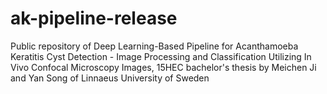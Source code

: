# ak-pipeline-release
Public repository of Deep Learning-Based Pipeline for Acanthamoeba Keratitis Cyst Detection - Image Processing and Classification Utilizing In Vivo Confocal Microscopy Images, 15HEC bachelor's thesis by Meichen Ji and Yan Song of Linnaeus University of Sweden
